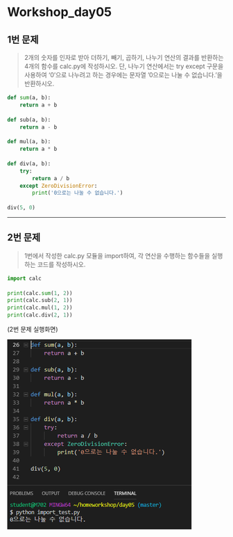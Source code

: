 # Workshop_day05



## 1번 문제

> 2개의 숫자를 인자로 받아 더하기, 빼기, 곱하기, 나누기 연산의 결과를 반환하는 4개의
> 함수를 calc.py에 작성하시오. 단, 나누기 연산에서는 try except 구문을 사용하여
> ‘0’으로 나누려고 하는 경우에는 문자열 ’0으로는 나눌 수 없습니다.’을 반환하시오.

```python
def sum(a, b):
    return a + b

def sub(a, b):
    return a - b

def mul(a, b):
    return a * b

def div(a, b):
    try:
        return a / b
    except ZeroDivisionError:
        print('0으로는 나눌 수 없습니다.')

div(5, 0)
```



---------------------------------------------------------------------



## 2번 문제

> 1번에서 작성한 calc.py 모듈을 import하여, 각 연산을 수행하는 함수들을 실행하는
> 코드를 작성하시오.

```python
import calc

print(calc.sum(1, 2))
print(calc.sub(2, 1))
print(calc.mul(1, 2))
print(calc.div(2, 1))

```

(2번 문제 실행화면)

![](img/workshop_01.PNG)

